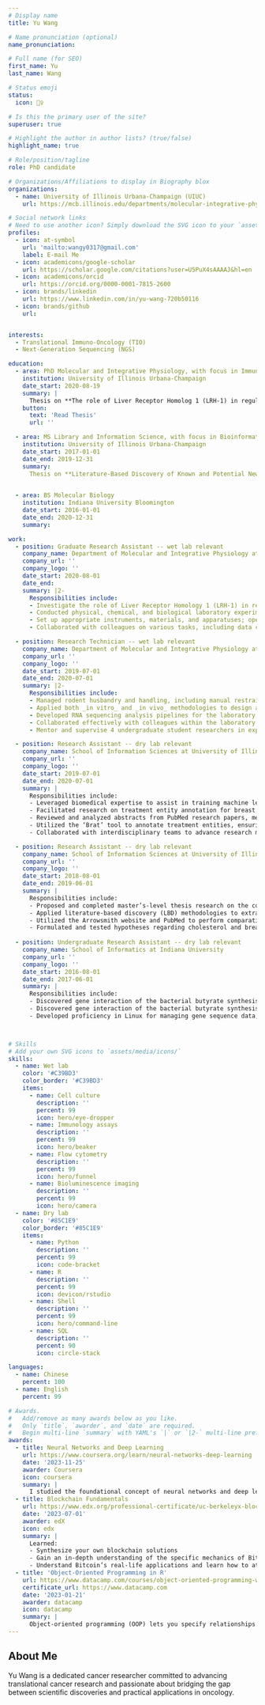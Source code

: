 ```yaml
---
# Display name
title: Yu Wang

# Name pronunciation (optional)
name_pronunciation: 

# Full name (for SEO)
first_name: Yu
last_name: Wang

# Status emoji
status:
  icon: 🏋️‍♀️

# Is this the primary user of the site?
superuser: true

# Highlight the author in author lists? (true/false)
highlight_name: true

# Role/position/tagline
role: PhD candidate

# Organizations/Affiliations to display in Biography blox
organizations:
  - name: University of Illinois Urbana-Champaign (UIUC)
    url: https://mcb.illinois.edu/departments/molecular-integrative-physiology

# Social network links
# Need to use another icon? Simply download the SVG icon to your `assets/media/icons/` folder.
profiles:
  - icon: at-symbol
    url: 'mailto:wangy0317@gmail.com'
    label: E-mail Me
  - icon: academicons/google-scholar
    url: https://scholar.google.com/citations?user=U5PuX4sAAAAJ&hl=en
  - icon: academicons/orcid
    url: https://orcid.org/0000-0001-7815-2600
  - icon: brands/linkedin
    url: https://www.linkedin.com/in/yu-wang-720b50116
  - icon: brands/github
    url: 


interests:
  - Translational Immuno-Oncology (TIO)
  - Next-Generation Sequencing (NGS)

education:
  - area: PhD Molecular and Integrative Physiology, with focus in Immuno-oncology (Expected Graduation 2025)
    institution: University of Illinois Urbana-Champaign
    date_start: 2020-08-19
    summary: |
      Thesis on **The role of Liver Receptor Homolog 1 (LRH-1) in regulating breast cancer progression by modulating the immune response**. Supervised by _Dr. Erik R. Nelson_. 
    button:
      text: 'Read Thesis'
      url: ''

  - area: MS Library and Information Science, with focus in Bioinformatics
    institution: University of Illinois Urbana-Champaign
    date_start: 2017-01-01
    date_end: 2019-12-31
    summary:
      Thesis on **Literature-Based Discovery of Known and Potential New Mechanisms for Relating the Status of Cholesterol to the Progression of Breast Cancer**. Co-supervised by _Dr. Vetle I. Torvik_ and _Dr. Erik R. Nelson_.
    

  - area: BS Molecular Biology
    institution: Indiana University Bloomington
    date_start: 2016-01-01
    date_end: 2020-12-31
    summary: 

work:
  - position: Graduate Research Assistant -- wet lab relevant
    company_name: Department of Molecular and Integrative Physiology at University of Illinois Urbana-Champaign
    company_url: ''
    company_logo: ''
    date_start: 2020-08-01
    date_end: 
    summary: |2-
      Responsibilities include:
      - Investigate the role of Liver Receptor Homology 1 (LRH-1) in regulating neutrophil functions relevant to cancer progression
      - Conducted physical, chemical, and biological laboratory experiments, supporting data acquisition from cell cultures, mouse studies, and genotyping to advance research objectives
      - Set up appropriate instruments, materials, and apparatuses; operate laboratory equipment required for genotyping
      - Collaborated with colleagues on various tasks, including data collection and analysis, to enhance research outcomes and foster a team-oriented environment

  - position: Research Technician -- wet lab relevant
    company_name: Department of Molecular and Integrative Physiology at University of Illinois Urbana-Champaign
    company_url: ''
    company_logo: ''
    date_start: 2019-07-01
    date_end: 2020-07-01
    summary: |2-
      Responsibilities include:
      - Managed rodent husbandry and handling, including manual restraint, injections, tumor measurement, and necropsy, ensuring adherence to ethical and regulatory standards
      - Applied both _in vitro_ and _in vivo_ methodologies to design and execute hypothesis-driven experiments, enhancing the robustness of research findings
      - Developed RNA sequencing analysis pipelines for the laboratory, incorporating advanced network analysis techniques such as Weighted Gene Co-expression Network Analysis (WGCNA) to derive meaningful insights
      - Collaborated effectively with colleagues within the laboratory and across departments to drive interdisciplinary research initiatives and share knowledge
      - Mentor and supervise 4 undergraduate student researchers in experiment setup, execution, and data analysis, enhancing their practical skills and research competencies

  - position: Research Assistant -- dry lab relevant
    company_name: School of Information Sciences at University of Illinois Urbana-Champaign
    company_url: ''
    company_logo: ''
    date_start: 2019-07-01
    date_end: 2020-07-01
    summary: |
      Responsibilities include:
      - Leveraged biomedical expertise to assist in training machine learning models across various projects, enhancing predictive accuracy in healthcare applications
      - Facilitated research on treatment entity annotation for breast cancer and diabetes, contributing to the development of datasets used in machine learning algorithms
      - Reviewed and analyzed abstracts from PubMed research papers, meticulously identifying and extracting treatment references to create high-quality training data for machine learning applications
      - Utilized the ‘Brat’ tool to annotate treatment entities, ensuring precise classification according to established thesis guidelines, demonstrating strong attention to detail
      - Collaborated with interdisciplinary teams to advance research methodologies, contributing to the integration of machine learning techniques in biomedical studies

  - position: Research Assistant -- dry lab relevant
    company_name: School of Information Sciences at University of Illinois Urbana-Champaign
    company_url: ''
    company_logo: ''
    date_start: 2018-08-01
    date_end: 2019-06-01
    summary: |
      Responsibilities include:
      - Proposed and completed master’s-level thesis research on the correlation between breast cancer and cholesterol
      - Applied literature-based discovery (LBD) methodologies to extract and analyze data from scientific literature, uncovering potential mechanisms linking cholesterol and breast cancer through data-driven insights
      - Utilized the Arrowsmith website and PubMed to perform comparative analysis of research studies, leveraging text mining techniques to aggregate relevant data on how cholesterol influences breast cancer progression
      - Formulated and tested hypotheses regarding cholesterol and breast cancer associations, employing analytical reasoning and modeling to propose new research directions and inform future studies
  
  - position: Undergraduate Research Assistant -- dry lab relevant
    company_name: School of Informatics at Indiana University
    company_url: ''
    company_logo: ''
    date_start: 2016-08-01
    date_end: 2017-06-01
    summary: |
      Responsibilities include:
      - Discovered gene interaction of the bacterial butyrate synthesis pathways (acetyl-CoA, glutarate, 4-aminobutyrate, and lysine pathways) between microbial species (Firmicutes, Proteobacteria, Fusobacteria, etc.) and their hosts through literature review
      - Discovered gene interaction of the bacterial butyrate synthesis pathways (acetyl-CoA, glutarate, 4-aminobutyrate, and lysine pathways) between microbial species (Firmicutes, Proteobacteria, Fusobacteria, etc.) and their hosts through literature review
      - Developed proficiency in Linux for managing gene sequence data, enhancing data processing capabilities and ensuring efficient handling of large genomic datasets in research projects



# Skills
# Add your own SVG icons to `assets/media/icons/`
skills:
  - name: Wet lab
    color: '#C39BD3'
    color_border: '#C39BD3'
    items:
      - name: Cell culture
        description: ''
        percent: 99
        icon: hero/eye-dropper
      - name: Immunology assays
        description: ''
        percent: 99
        icon: hero/beaker
      - name: Flow cytometry
        description: ''
        percent: 99
        icon: hero/funnel
      - name: Bioluminescence imaging
        description: ''
        percent: 99
        icon: hero/camera
  - name: Dry lab
    color: '#85C1E9'
    color_border: '#85C1E9'
    items:
      - name: Python
        description: ''
        percent: 99
        icon: code-bracket
      - name: R
        description: ''
        percent: 99
        icon: devicon/rstudio
      - name: Shell
        description: ''
        percent: 99
        icon: hero/command-line
      - name: SQL
        description: ''
        percent: 90
        icon: circle-stack

languages:
  - name: Chinese
    percent: 100
  - name: English
    percent: 99

# Awards.
#   Add/remove as many awards below as you like.
#   Only `title`, `awarder`, and `date` are required.
#   Begin multi-line `summary` with YAML's `|` or `|2-` multi-line prefix and indent 2 spaces below.
awards:
  - title: Neural Networks and Deep Learning
    url: https://www.coursera.org/learn/neural-networks-deep-learning
    date: '2023-11-25'
    awarder: Coursera
    icon: coursera
    summary: |
      I studied the foundational concept of neural networks and deep learning. By the end, I was familiar with the significant technological trends driving the rise of deep learning; build, train, and apply fully connected deep neural networks; implement efficient (vectorized) neural networks; identify key parameters in a neural network’s architecture; and apply deep learning to your own applications.
  - title: Blockchain Fundamentals
    url: https://www.edx.org/professional-certificate/uc-berkeleyx-blockchain-fundamentals
    date: '2023-07-01'
    awarder: edX
    icon: edx
    summary: |
      Learned:
      - Synthesize your own blockchain solutions
      - Gain an in-depth understanding of the specific mechanics of Bitcoin
      - Understand Bitcoin’s real-life applications and learn how to attack and destroy Bitcoin, Ethereum, smart contracts and Dapps, and alternatives to Bitcoin’s Proof-of-Work consensus algorithm
  - title: 'Object-Oriented Programming in R'
    url: https://www.datacamp.com/courses/object-oriented-programming-with-s3-and-r6-in-r
    certificate_url: https://www.datacamp.com
    date: '2023-01-21'
    awarder: datacamp
    icon: datacamp
    summary: |
      Object-oriented programming (OOP) lets you specify relationships between functions and the objects that they can act on, helping you manage complexity in your code. This is an intermediate level course, providing an introduction to OOP, using the S3 and R6 systems. S3 is a great day-to-day R programming tool that simplifies some of the functions that you write. R6 is especially useful for industry-specific analyses, working with web APIs, and building GUIs.
---
```


## About Me

Yu Wang is a dedicated cancer researcher committed to advancing translational cancer research and passionate about bridging the gap between scientific discoveries and practical applications in oncology.
